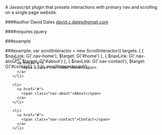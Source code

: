 A Javascript plugin that presets interactions with primary nav and scrolling
on a single page website.

 ####author David Dales <david.c.dales@gmail.com>

 ####requires jquery

 ###example
   <ul class="scroll-interactor" style="position: fixed">

    <li>
      <a href="#">
        <span class="nav-home">Home</span>
      </a>
    </li>

    <li>
      <a href="#">
        <span class="nav-about">About</span>
      </a>
    </li>

    <li>
      <a href="#">
        <span class="nav-contact">Contact</span>
      </a>
    </li>

  </ul>

  <section id="home"></section>
  <section id="about"></section>
  <section id="contact"></section>

 ###example:
  var scrollInteractor = new ScrollInteractor({
    targets: [
      { $navLink: G('.nav-home'), $target: G('#home') },
      { $navLink: G('.nav-about'), $target: G('#about') },
      { $navLink: G('.nav-contact'), $target: G('#contact') },
    ]
  });
  scrollInteractor.init();
